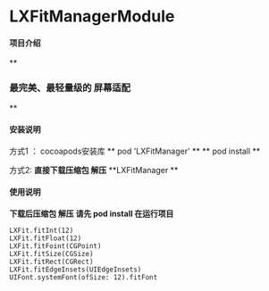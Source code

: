 # LXFitManagerModule

#### 项目介绍
 **

### 最完美、最轻量级的 屏幕适配
** 

#### 安装说明
方式1 ： cocoapods安装库 
        ** pod 'LXFitManager' **
        ** pod install ** 

方式2:   **直接下载压缩包 解压**    **LXFitManager **   

#### 使用说明
 **下载后压缩包 解压   请先 pod install  在运行项目** 
  
```
LXFit.fitInt(12)
LXFit.fitFloat(12)
LXFit.fitFoint(CGPoint)
LXFit.fitSize(CGSize)
LXFit.fitRect(CGRect)
LXFit.fitEdgeInsets(UIEdgeInsets)
UIFont.systemFont(ofSize: 12).fitFont

```

